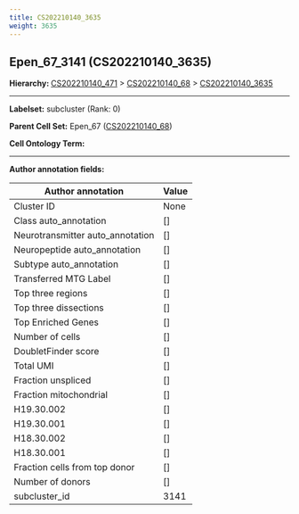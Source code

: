 ```yaml
---
title: CS202210140_3635
weight: 3635
---
```

## Epen_67_3141 (CS202210140_3635)
<b>Hierarchy: </b>
[CS202210140_471](../CS202210140_471) >
[CS202210140_68](../CS202210140_68) >
[CS202210140_3635](../CS202210140_3635)

---


**Labelset:** subcluster (Rank: 0)

**Parent Cell Set:** Epen_67 ([CS202210140_68](../CS202210140_68))



**Cell Ontology Term:** 

[MARKER GENES.]: #


---

[TRANSFERRED ANNOTATIONS.]: #


[AUTHOR ANNOTATION FIELDS.]: #


**Author annotation fields:**

| Author annotation | Value |
|-------------------|-------|
|Cluster ID|None|
|Class auto_annotation|[]|
|Neurotransmitter auto_annotation|[]|
|Neuropeptide auto_annotation|[]|
|Subtype auto_annotation|[]|
|Transferred MTG Label|[]|
|Top three regions|[]|
|Top three dissections|[]|
|Top Enriched Genes|[]|
|Number of cells|[]|
|DoubletFinder score|[]|
|Total UMI|[]|
|Fraction unspliced|[]|
|Fraction mitochondrial|[]|
|H19.30.002|[]|
|H19.30.001|[]|
|H18.30.002|[]|
|H18.30.001|[]|
|Fraction cells from top donor|[]|
|Number of donors|[]|
|subcluster_id|3141|
